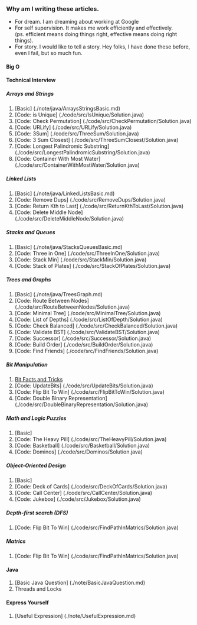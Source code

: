 ### Why am I writing these articles.
- For dream. I am dreaming about working at Google
- For self supervision. It makes me work efficiently and effectively. 
<br/>(ps. efficient means doing things right, effective means doing right things).
- For story. I would like to tell a story. Hey folks, I have done these before, even I fail, but so much fun.
 
#### Big O
#### Technical Interview
##### Arrays and Strings
1. [Basic] (./note/java/ArraysStringsBasic.md)
2. [Code: is Unique] (./code/src/IsUnique/Solution.java)
3. [Code: Check Permutation] (./code/src/CheckPermutation/Solution.java)
4. [Code: URLify] (./code/src/URLify/Solution.java)
5. [Code: 3Sum] (./code/src/ThreeSum/Solution.java)
6. [Code: 3 Sum Closest] (./code/src/ThreeSumClosest/Solution.java)
7. [Code: Longest Palindromic Substring] (./code/src/LongestPalindromicSubstring/Solution.java)
8. [Code: Container With Most Water] (./code/src/ContainerWithMostWater/Solution.java)

##### Linked Lists
1. [Basic] (./note/java/LinkedListsBasic.md)
2. [Code: Remove Dups] (./code/src/RemoveDups/Solution.java)
3. [Code: Return Kth to Last] (./code/src/ReturnKthToLast/Solution.java)
4. [Code: Delete Middle Node] (./code/src/DeleteMiddleNode/Solution.java)

##### Stacks and Queues
1. [Basic] (./note/java/StacksQueuesBasic.md)
2. [Code: Three in One] (./code/src/ThreeInOne/Solution.java)
3. [Code: Stack Min] (./code/src/StackMin/Solution.java)
4. [Code: Stack of Plates] (./code/src/StackOfPlates/Solution.java)

##### Trees and Graphs
1. [Basic] (./note/java/TreesGraph.md)
2. [Code: Route Between Nodes] (./code/src/RouteBetweenNodes/Solution.java)
3. [Code: Minimal Tree] (./code/src/MinimalTree/Solution.java)
4. [Code: List of Depths] (./code/src/ListOfDepth/Solution.java)
5. [Code: Check Balanced] (./code/src/CheckBalanced/Solution.java)
6. [Code: Validate BST] (./code/src/ValidateBST/Solution.java)
7. [Code: Successor] (./code/src/Successor/Solution.java)
8. [Code: Build Order] (./code/src/BuildOrder/Solution.java)
9. [Code: Find Friends] (./code/src/FindFriends/Solution.java)

##### Bit Manipulation
1. [Bit Facts and Tricks ](./note/java/BitFactsAndTricks.md)
2. [Code: UpdateBits] (./code/src/UpdateBits/Solution.java)
3. [Code: Flip Bit To Win] (./code/src/FlipBitToWin/Solution.java)
4. [Code: Double Binary Representation] (./code/src/DoubleBinaryRepresentation/Solution.java)

##### Math and Logic Puzzles
1. [Basic]
2. [Code: The Heavy Pill] (./code/src/TheHeavyPill/Solution.java)
3. [Code: Basketball] (./code/src/Basketball/Solution.java)
4. [Code: Dominos] (./code/src/Dominos/Solution.java)

##### Object-Oriented Design
1. [Basic]
2. [Code: Deck of Cards] (./code/src/DeckOfCards/Solution.java)
3. [Code: Call Center] (./code/src/CallCenter/Solution.java)
4. [Code: Jukebox] (./code/src/Jukebox/Solution.java)

##### Depth-first search (DFS) 
1. [Code: Flip Bit To Win] (./code/src/FindPathInMatrics/Solution.java)

##### Matrics
1. [Code: Flip Bit To Win] (./code/src/FindPathInMatrics/Solution.java)

#### Java
1. [Basic Java Question] (./note/BasicJavaQuestion.md)
2. Threads and Locks

#### Express Yourself
1. [Useful Expression] (./note/UsefulExpression.md)




